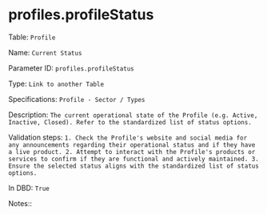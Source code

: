 # profiles.profileStatus

Table: ```Profile```

Name: ```Current Status```

Parameter ID: ```profiles.profileStatus```

Type: ```Link to another Table```

Specifications: ```Profile - Sector / Types```

Description: ```The current operational state of the Profile (e.g. Active, Inactive, Closed). Refer to the standardized list of status options.```

Validation steps: ```1. Check the Profile's website and social media for any announcements regarding their operational status and if they have a live product.
2. Attempt to interact with the Profile's products or services to confirm if they are functional and actively maintained.
3. Ensure the selected status aligns with the standardized list of status options.```

In DBD: ```True```

Notes:: 

